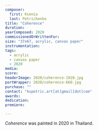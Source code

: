 ```yaml
---
composer:
  first: Ksenia
  last: Petrichenko
title: "Coherence"
duration:
yearComposed: 2020
commissionedOrWrittenFor:
size: "37x67, acrylic, canvas paper"
instrumentation:
tags:
  - acrylic
  - canvas paper
  - 2020
media:
score:
headerImage: 2020/coherence-1920.jpg
portWrapper: 2020/coherence-660.jpg
purchase: ""
contact: "kspetric.art[at]gmail[dot]com"
awards:
dedication:
premiere:

---
```

*Coherence* was painted in 2020 in Thailand.
<br><Br>
